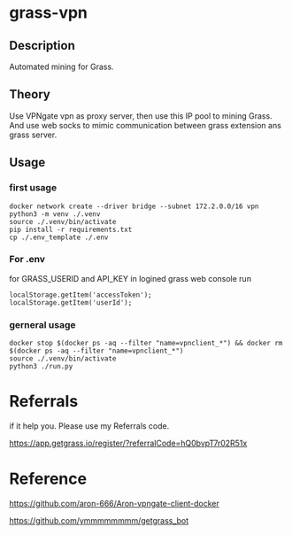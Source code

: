 # grass-vpn

## Description
Automated mining for Grass.

## Theory
Use VPNgate vpn as proxy server, then use this IP pool to mining Grass.
And use web socks to mimic communication between grass extension ans grass server.

## Usage
### first usage 
```
docker network create --driver bridge --subnet 172.2.0.0/16 vpn
python3 -m venv ./.venv
source ./.venv/bin/activate
pip install -r requirements.txt
cp ./.env_template ./.env
```

### For .env

for GRASS_USERID and API_KEY
in logined grass web console run
```
localStorage.getItem('accessToken');
localStorage.getItem('userId');
```

### gerneral usage 

```
docker stop $(docker ps -aq --filter "name=vpnclient_*") && docker rm $(docker ps -aq --filter "name=vpnclient_*")
source ./.venv/bin/activate
python3 ./run.py 
```
# Referrals
if it help you. Please use my Referrals code.

https://app.getgrass.io/register/?referralCode=hQ0bvpT7r02R51x

# Reference
https://github.com/aron-666/Aron-vpngate-client-docker

https://github.com/ymmmmmmmm/getgrass_bot